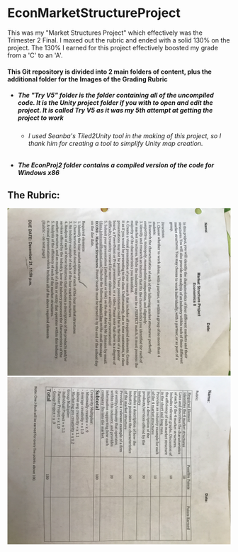 # EconMarketStructureProject
This was my "Market Structures Project" which effectively was the Trimester 2 Final. I maxed out the rubric and ended with a solid 130% on the project. The 130% I earned for this project effectively boosted my grade from a 'C' to an 'A'.

#### This Git repository is divided into 2 main folders of content, plus the additional folder for the Images of the Grading Rubric
* #####  The "Try V5" folder is the folder containing all of the uncompiled code. It is the Unity project folder if you with to open and edit the project. It is called Try V5 as it was my 5th attempt at getting the project to work
  * ###### I used Seanba's Tiled2Unity tool in the making of this project, so I thank him for creating a tool to simplify Unity map creation.
* ##### The EconProj2 folder contains a compiled version of the code for Windows x86
## The Rubric:
![Front of Rubric](/Images/FrontOfRubric.jpg)
![Back of Rubric](/Images/BackOfRubric.jpg)
